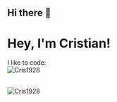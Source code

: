 ## Hi there 👋
# Hey, I'm Cristian!

I like to code:  
<img align="center" src="https://github-readme-stats.vercel.app/api?username=Cris1928&show_icons=true&locale=en" alt="Cris1928" />

<br><img align="left" src="https://github-readme-stats.vercel.app/api/top-langs?username=Cris1928&show_icons=true&locale=en&layout=compact" alt="Cris1928"/>


<!--
**Cris1928/Cris1928** is a ✨ _special_ ✨ repository because its `README.md` (this file) appears on your GitHub profile.

Here are some ideas to get you started:

- 🔭 I’m currently working on ...
- 🌱 I’m currently learning ...
- 👯 I’m looking to collaborate on ...
- 🤔 I’m looking for help with ...
- 💬 Ask me about ...
- 📫 How to reach me: ...
- 😄 Pronouns: ...
- ⚡ Fun fact: ...
-->
